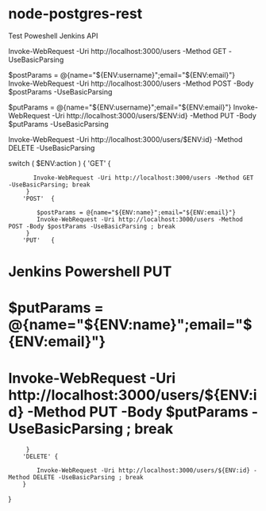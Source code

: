 # node-postgres-rest
Test Poweshell Jenkins API


<!-- Jenkins Powershell GET -->
Invoke-WebRequest -Uri http://localhost:3000/users -Method GET -UseBasicParsing

<!-- Jenkins Powershell POST -->
$postParams = @{name="${ENV:username}";email="${ENV:email}"}
Invoke-WebRequest -Uri http://localhost:3000/users -Method POST -Body $postParams -UseBasicParsing


<!-- Jenkins Powershell PUT -->
$putParams = @{name="${ENV:username}";email="${ENV:email}"}
Invoke-WebRequest -Uri http://localhost:3000/users/$ENV:id} -Method PUT -Body $putParams -UseBasicParsing

<!-- # Jenkins Powershell DELETE -->
Invoke-WebRequest -Uri http://localhost:3000/users/$ENV:id} -Method DELETE -UseBasicParsing


switch ( $ENV:action ) {
        'GET'   { 
<!-- # Jenkins Powershell GET  -->
           Invoke-WebRequest -Uri http://localhost:3000/users -Method GET -UseBasicParsing; break   
         }
        'POST'  { 
<!-- # Jenkins Powershell POST  -->
            $postParams = @{name="${ENV:name}";email="${ENV:email}"}
            Invoke-WebRequest -Uri http://localhost:3000/users -Method POST -Body $postParams -UseBasicParsing ; break
         }
        'PUT'   { 
# Jenkins Powershell PUT 
#            $putParams = @{name="${ENV:name}";email="${ENV:email}"}
#            Invoke-WebRequest -Uri http://localhost:3000/users/${ENV:id} -Method PUT -Body $putParams -UseBasicParsing ; break
         }
        'DELETE' {
<!-- # Jenkins Powershell DELETE  -->
           	Invoke-WebRequest -Uri http://localhost:3000/users/${ENV:id} -Method DELETE -UseBasicParsing ; break
        }
}


